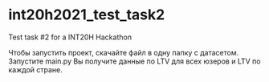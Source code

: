 # int20h2021_test_task2
Test task #2 for a INT20H Hackathon

Чтобы запустить проект, скачайте файл в одну папку с датасетом. Запустите main.py Вы получите данные по LTV для всех юзеров и LTV по каждой стране.
